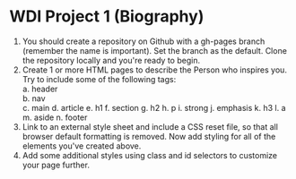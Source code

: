 # WDI Project 1 (Biography)

1. You should create a repository on Github with a gh-pages branch (remember the name is important). Set the branch as the default. Clone the repository locally and you're ready to begin.    
2. Create 1 or more HTML pages to describe the Person who inspires you. Try to include some of the following tags:    
    a. header    
    b. nav    
    c. main
    d. article
    e. h1
    f. section
    g. h2
    h. p
    i. strong
    j. emphasis
    k. h3
    l. a
    m. aside
    n. footer
3. Link to an external style sheet and include a CSS reset file, so that all browser default formatting is removed. Now add styling for all of the elements you've created above.
4. Add some additional styles using class and id selectors to customize your page further.
